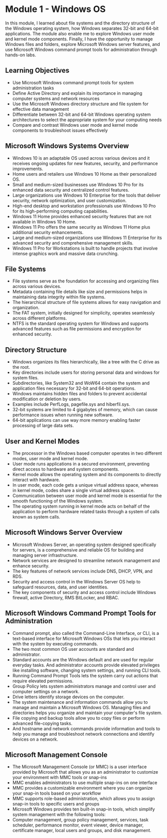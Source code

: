 # Module 1 - Windows OS
In this module, I learned about file systems and the directory structure of the Windows operating system, how Windows separates 32-bit and 64-bit applications. The module also enable me to explore Windows user mode and kernel mode components. Finally, I have the opportunity to manage Windows files and folders, explore Microsoft Windows server features, and use Microsoft Windows command prompt tools for administration through hands-on labs.

## Learning Objectives
- Use Microsoft Windows command prompt tools for system administration tasks
- Define Active Directory and explain its importance in managing computer systems and network resources
- Use the Microsoft Windows directory structure and file system for effective data management
- Differentiate between 32-bit and 64-bit Windows operating system architectures to select the appropriate system for your computing needs
- Compare and contrast Windows user mode and kernel mode components to troubleshoot issues effectively

## Microsoft Windows Systems Overview
- Windows 10 is an adaptable OS used across various devices and it receives ongoing updates for new features, security, and performance improvements.
- Home users and retailers use Windows 10 Home as their personalized OS.
- Small and medium-sized businesses use Windows 10 Pro for its enhanced data security and centralized control features.
- Large organizations use Windows 10 Enterprise for the tools that deliver security, network optimization, and user customization.
- High-end desktop and workstation professionals use Windows 10 Pro for its high-performing computing capabilities.
- Windows 11 Home provides enhanced security features that are not available in Windows 10 Home.
- Windows 11 Pro offers the same security as Windows 11 Home plus additional security enhancements.
- Large and medium-sized organizations use Windows 11 Enterprise for its advanced security and comprehensive management skills.
- Windows 11 Pro for Workstations is built to handle projects that involve intense graphics work and massive data crunching.

## File Systems
- File systems serve as the foundation for accessing and organizing files across various devices.
- Metadata containing file details like size and permissions helps in maintaining data integrity within file systems.
- The hierarchical structure of file systems allows for easy navigation and organization.
- The FAT system, initially designed for simplicity, operates seamlessly across different platforms.
- NTFS is the standard operating system for Windows and supports advanced features such as file permissions and encryption for enhanced security.

## Directory Structure
- Windows organizes its files hierarchically, like a tree with the C drive as the root. 
- Key directories include users for storing personal data and windows for system files.
- Subdirectories, like System32 and WoW64 contain the system and application files necessary for 32-bit and 64-bit operations.
- Windows maintains hidden files and folders to prevent accidental modification or deletion by users.
- Examples include PerfLogs, pagefile.sys and hiberfil.sys.
- 32-bit systems are limited to 4 gigabytes of memory, which can cause performance issues when running new software.
- 64-bit applications can use way more memory enabling faster processing of large data sets.

## User and Kernel Modes
- The processor in the Windows based computer operates in two different modes, user mode and kernel mode.
- User mode runs applications in a secured environment, preventing direct access to hardware and system components.
- Kernel mode allows the operating system and its components to directly interact with hardware.
- In user mode, each code gets a unique virtual address space, whereas in kernel mode, codes share a single virtual address space.
- Communication between user mode and kernel mode is essential for the smooth functioning of the Windows system.
- The operating system running in kernel mode acts on behalf of the application to perform hardware related tasks through a system of calls known as system calls.

## Microsoft Windows Server Overview
- Microsoft Windows Server, an operating system designed specifically for servers, is a comprehensive and reliable OS for building and managing server infrastructure.
- Network services are designed to streamline network management and enhance security.
- The key features of network services include DNS, DHCP, VPN, and RDS.
- Security and access control in the Windows Server OS help to safeguard resources, data, and user identities.
- The key components of security and access control include Windows firewall, active Directory, RMS BitLocker, and RBAC.


## Microsoft Windows Command Prompt Tools for Administration
- Command prompt, also called the Command-Line Interface, or CLI, is a text-based interface for Microsoft Windows OSs that lets you interact with the system by executing commands.
- The two most common OS user accounts are standard and administrator.
- Standard accounts are the Windows default and are used for regular everyday tasks. And administrator accounts provide elevated privileges like installing software, changing system settings, and running CLI tools.
- Running Command Prompt Tools lets the system carry out actions that require elevated permissions.
- Group Policy lets system administrators manage and control user and computer settings on a network.
- Drive letters identify storage devices on the computer.
- The system maintenance and information commands allow you to manage and maintain a Microsoft Windows OS. Managing files and directories helps you organize and maintain your computer's file system.
- File copying and backup tools allow you to copy files or perform advanced file-copying tasks.
- And hostname and network commands provide information and tools to help you manage and troubleshoot network connections and identify devices on a network.

## Microsoft Management Console
- The Microsoft Management Console (or MMC) is a user interface provided by Microsoft that allows you as an administrator to customize your environment with MMC tools or snap-ins
- MMC enables administrators to use multiple snap-ins on one interface
- MMC provides a customizable environment where you can organize your snap-in tools based on your workflow
- MMC supports role-based administration, which allows you to assign snap-in tools to specific users and groups
- Microsoft Windows provides ten built-in snap-in tools, which simplify system management with the following tools:
- Computer management, group policy management, services, task scheduler, performance monitor, event viewer, device manager, certificate manager, local users and groups, and disk management.
